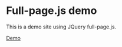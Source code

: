 # Full-page.js demo

This is a demo site using JQuery full-page.js. 

[Demo](https://github.com/template-factory/full-page-js-demo)
